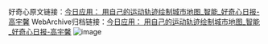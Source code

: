 好奇心原文链接：[今日应用： 用自己的运动轨迹绘制城市地图_智能_好奇心日报-高宇馨](https://www.qdaily.com/articles/3796.html)
WebArchive归档链接：[今日应用： 用自己的运动轨迹绘制城市地图_智能_好奇心日报-高宇馨](http://web.archive.org/web/20190623153013/https://www.qdaily.com/articles/3796.html)
![image](http://ww3.sinaimg.cn/large/007d5XDply1g3vdbigfphj30u04bo7wh)